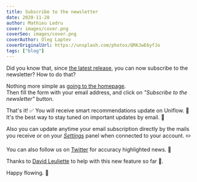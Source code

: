 ```yaml
---
title: Subscribe to the newsletter
date: 2020-11-28
author: Mathieu Ledru
cover: images/cover.png
coverSeo: images/cover.png
coverAuthor: Oleg Laptev
coverOriginalUrl: https://unsplash.com/photos/QRKJwE6yfJo
tags: ["blog"]
---
```


Did you know that, since [the latest release](https://uniflow.io/changelog), you can now subscribe to the newsletter? How to do that?  

Nothing more simple as [going to the homepage](https://uniflow.io).  
Then fill the form with your email address, and click on *"Subscribe to the newsletter"* button.

That's it! ✅ You will receive smart recommendations update on Uniflow. 📧  
It's the best way to stay tuned on important updates by email.  📨

Also you can update anytime your email subscription directly by the mails you receive or on your *[Settings](https://uniflow.io/settings)* panel when connected to your account. ✏️

You can also follow us on [Twitter](https://twitter.com/uniflow_io) for accuracy highlighted news. 📣

Thanks to [David Leuliette](https://twitter.com/flexbox_) to help with this new feature so far 💪.

Happy flowing. 🎉
